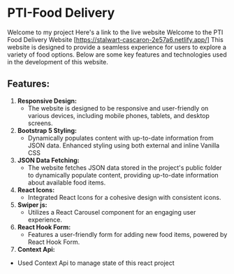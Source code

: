 # PTI-Food Delivery

Welcome to my project Here's a link to the live website 
Welcome to the PTI Food Delivery Website [https://stalwart-cascaron-2e57a6.netlify.app/] This website is designed to provide a seamless experience for users to explore a variety of food options. Below are some key features and technologies used in the development of this website.

## Features:

1. **Responsive Design:**
   - The website is designed to be responsive and user-friendly on various devices, including mobile phones, tablets, and desktop screens.
2. **Bootstrap 5 Styling:**
   - Dynamically populates content with up-to-date information from JSON data. Enhanced styling using both external and inline Vanilla CSS
3. **JSON Data Fetching:**
   - The website fetches JSON data stored in the project's public folder to dynamically populate content, providing up-to-date information about available food items.
4. **React Icons:**
   - Integrated React Icons for a cohesive design with consistent icons.
5. **Swiper js:**
   - Utilizes a React Carousel component for an engaging user experience.
6. **React Hook Form:**
   - Features a user-friendly form for adding new food items, powered by React Hook Form.
7.   **Context Api:**
   - Used Context Api to manage state of this react project
